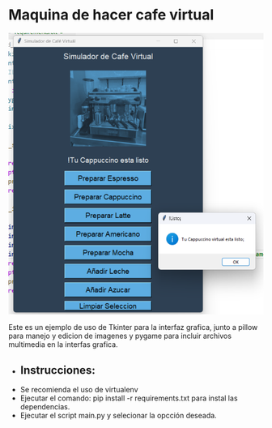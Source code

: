 # Maquina de hacer cafe virtual
![Ejemplo](https://github.com/vhngroup/Cafe_Virtual/blob/main/static/image.png)

Este es un ejemplo de uso de Tkinter para la interfaz grafica, junto a pillow para manejo y edicion de imagenes y pygame para incluir archivos multimedia en la interfas grafica.

* ## Instrucciones:
* Se recomienda el uso de virtualenv
* Ejecutar el comando: pip install -r requirements.txt para instal las dependencias.
* Ejecutar el script main.py y selecionar la opcción deseada.